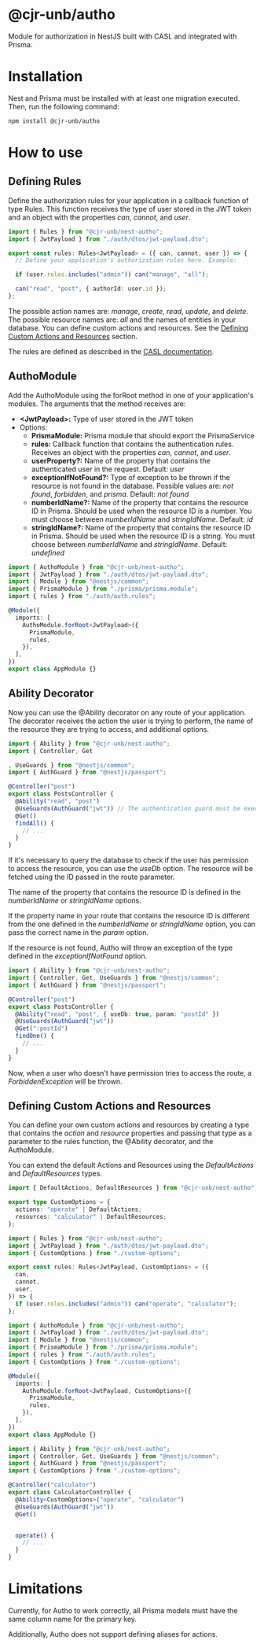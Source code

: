 # @cjr-unb/autho

Module for authorization in NestJS built with CASL and integrated with Prisma.

# Installation

Nest and Prisma must be installed with at least one migration executed. Then, run the following command:

```bash
npm install @cjr-unb/autho
```

# How to use

## Defining Rules

Define the authorization rules for your application in a callback function of type Rules. This function receives the type of user stored in the JWT token and an object with the properties _can_, _cannot_, and _user_.

```typescript
import { Rules } from "@cjr-unb/nest-autho";
import { JwtPayload } from "./auth/dtos/jwt-payload.dto";

export const rules: Rules<JwtPayload> = ({ can, cannot, user }) => {
  // Define your application's authorization rules here. Example:

  if (user.roles.includes("admin")) can("manage", "all");

  can("read", "post", { authorId: user.id });
};
```

The possible action names are: _manage_, _create_, _read_, _update_, and _delete_.
The possible resource names are: _all_ and the names of entities in your database.
You can define custom actions and resources. See the [Defining Custom Actions and Resources](#defining-custom-actions-and-resources) section.

The rules are defined as described in the [CASL documentation](https://casl.js.org/v6/en/guide/define-rules).

## AuthoModule

Add the AuthoModule using the forRoot method in one of your application's modules. The arguments that the method receives are:

- **\<JwtPayload\>:** Type of user stored in the JWT token
- Options:
  - **PrismaModule:** Prisma module that should export the PrismaService
  - **rules:** Callback function that contains the authentication rules. Receives an object with the properties _can_, _cannot_, and _user_.
  - **userProperty?:** Name of the property that contains the authenticated user in the request. Default: _user_
  - **exceptionIfNotFound?:** Type of exception to be thrown if the resource is not found in the database. Possible values are: _not found_, _forbidden_, and _prisma_. Default: _not found_
  - **numberIdName?:** Name of the property that contains the resource ID in Prisma. Should be used when the resource ID is a number. You must choose between _numberIdName_ and _stringIdName_.
    Default: _id_
  - **stringIdName?:** Name of the property that contains the resource ID in Prisma. Should be used when the resource ID is a string. You must choose between _numberIdName_ and _stringIdName_. Default: _undefined_

```typescript
import { AuthoModule } from "@cjr-unb/nest-autho";
import { JwtPayload } from "./auth/dtos/jwt-payload.dto";
import { Module } from "@nestjs/common";
import { PrismaModule } from "./prisma/prisma.module";
import { rules } from "./auth/auth.rules";

@Module({
  imports: [
    AuthoModule.forRoot<JwtPayload>({
      PrismaModule,
      rules,
    }),
  ],
})
export class AppModule {}
```

## Ability Decorator

Now you can use the @Ability decorator on any route of your application. The decorator receives the action the user is trying to perform, the name of the resource they are trying to access, and additional options.

```typescript
import { Ability } from "@cjr-unb/nest-autho";
import { Controller, Get

, UseGuards } from "@nestjs/common";
import { AuthGuard } from "@nestjs/passport";

@Controller("post")
export class PostsController {
  @Ability("read", "post")
  @UseGuards(AuthGuard("jwt")) // The authentication guard must be executed before the authorization guard
  @Get()
  findAll() {
    // ...
  }
}
```

If it's necessary to query the database to check if the user has permission to access the resource, you can use the _useDb_ option. The resource will be fetched using the ID passed in the route parameter.

The name of the property that contains the resource ID is defined in the _numberIdName_ or _stringIdName_ options.

If the property name in your route that contains the resource ID is different from the one defined in the _numberIdName_ or _stringIdName_ option, you can pass the correct name in the _param_ option.

If the resource is not found, Autho will throw an exception of the type defined in the _exceptionIfNotFound_ option.

```typescript
import { Ability } from "@cjr-unb/nest-autho";
import { Controller, Get, UseGuards } from "@nestjs/common";
import { AuthGuard } from "@nestjs/passport";

@Controller("post")
export class PostsController {
  @Ability("read", "post", { useDb: true, param: "postId" })
  @UseGuards(AuthGuard("jwt"))
  @Get(":postId")
  findOne() {
    // ...
  }
}
```

Now, when a user who doesn't have permission tries to access the route, a _ForbiddenException_ will be thrown.

## Defining Custom Actions and Resources

You can define your own custom actions and resources by creating a type that contains the _action_ and _resource_ properties and passing that type as a parameter to the rules function, the @Ability decorator, and the AuthoModule.

You can extend the default Actions and Resources using the _DefaultActions_ and _DefaultResources_ types.

```typescript
import { DefaultActions, DefaultResources } from "@cjr-unb/nest-autho";

export type CustomOptions = {
  actions: "operate" | DefaultActions;
  resources: "calculator" | DefaultResources;
};
```

```typescript
import { Rules } from "@cjr-unb/nest-autho";
import { JwtPayload } from "./auth/dtos/jwt-payload.dto";
import { CustomOptions } from "./custom-options";

export const rules: Rules<JwtPayload, CustomOptions> = ({
  can,
  cannot,
  user,
}) => {
  if (user.roles.includes("admin")) can("operate", "calculator");
};
```

```typescript
import { AuthoModule } from "@cjr-unb/nest-autho";
import { JwtPayload } from "./auth/dtos/jwt-payload.dto";
import { Module } from "@nestjs/common";
import { PrismaModule } from "./prisma/prisma.module";
import { rules } from "./auth/auth.rules";
import { CustomOptions } from "./custom-options";

@Module({
  imports: [
    AuthoModule.forRoot<JwtPayload, CustomOptions>({
      PrismaModule,
      rules,
    }),
  ],
})
export class AppModule {}
```

```typescript
import { Ability } from "@cjr-unb/nest-autho";
import { Controller, Get, UseGuards } from "@nestjs/common";
import { AuthGuard } from "@nestjs/passport";
import { CustomOptions } from "./custom-options";

@Controller("calculator")
export class CalculatorController {
  @Ability<CustomOptions>("operate", "calculator")
  @UseGuards(AuthGuard("jwt"))
  @Get()


  operate() {
    // ...
  }
}
```

# Limitations

Currently, for Autho to work correctly, all Prisma models must have the same column name for the primary key.

Additionally, Autho does not support defining aliases for actions.